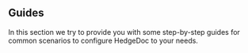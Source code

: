 ## Guides

In this section we try to provide you with some step-by-step guides for common scenarios to configure HedgeDoc to your needs.
